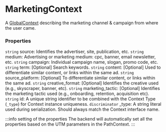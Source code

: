 # MarketingContext
A [GlobalContext](/taxonomy/global-contexts) describing the marketing channel & campaign from where the user came.

### Properties
`string` source: Identifies the advertiser, site, publication, etc.
`string` medium: Advertising or marketing medium: cpc, banner, email newsletter, etc.
`string` campaign: Individual campaign name, slogan, promo code, etc.
`string` term: [Optional] Search keywords.
`string` content: [Optional] Used to differentiate similar content, or links within the same ad.
`string` source_platform: [Optional] To differentiate similar content, or links within the same ad.
`string` creative_format: [Optional] Identifies the creative used (e.g., skyscraper, banner, etc).
`string` marketing_tactic: [Optional] Identifies the marketing tactic used (e.g., onboarding, retention, acquisition etc).
`string` id: A unique string identifier to be combined with the Context Type (`_type`) 
for Context instance uniqueness.
`discriminator` _type: A string literal used during serialization. Should always match the Context interface name.

:::info setting of the properties
The backend will automatically set all the properties based on the UTM parameters in the PathContext.
:::
